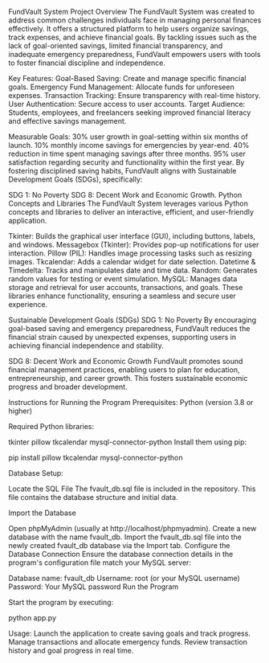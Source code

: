 FundVault System
Project Overview
The FundVault System was created to address common challenges individuals face in managing personal finances effectively. It offers a structured platform to help users organize savings, track expenses, and achieve financial goals. By tackling issues such as the lack of goal-oriented savings, limited financial transparency, and inadequate emergency preparedness, FundVault empowers users with tools to foster financial discipline and independence.

Key Features:
Goal-Based Saving: Create and manage specific financial goals.
Emergency Fund Management: Allocate funds for unforeseen expenses.
Transaction Tracking: Ensure transparency with real-time history.
User Authentication: Secure access to user accounts.
Target Audience:
Students, employees, and freelancers seeking improved financial literacy and effective savings management.

Measurable Goals:
30% user growth in goal-setting within six months of launch.
10% monthly income savings for emergencies by year-end.
40% reduction in time spent managing savings after three months.
95% user satisfaction regarding security and functionality within the first year.
By fostering disciplined saving habits, FundVault aligns with Sustainable Development Goals (SDGs), specifically:

SDG 1: No Poverty
SDG 8: Decent Work and Economic Growth.
Python Concepts and Libraries
The FundVault System leverages various Python concepts and libraries to deliver an interactive, efficient, and user-friendly application.

Tkinter: Builds the graphical user interface (GUI), including buttons, labels, and windows.
Messagebox (Tkinter): Provides pop-up notifications for user interaction.
Pillow (PIL): Handles image processing tasks such as resizing images.
Tkcalendar: Adds a calendar widget for date selection.
Datetime & Timedelta: Tracks and manipulates date and time data.
Random: Generates random values for testing or event simulation.
MySQL: Manages data storage and retrieval for user accounts, transactions, and goals.
These libraries enhance functionality, ensuring a seamless and secure user experience.

Sustainable Development Goals (SDGs)
SDG 1: No Poverty
By encouraging goal-based saving and emergency preparedness, FundVault reduces the financial strain caused by unexpected expenses, supporting users in achieving financial independence and stability.

SDG 8: Decent Work and Economic Growth
FundVault promotes sound financial management practices, enabling users to plan for education, entrepreneurship, and career growth. This fosters sustainable economic progress and broader development.

Instructions for Running the Program
Prerequisites:
Python (version 3.8 or higher)

Required Python libraries:

tkinter
pillow
tkcalendar
mysql-connector-python
Install them using pip:

pip install pillow tkcalendar mysql-connector-python

Database Setup:

Locate the SQL File
The fvault_db.sql file is included in the repository. This file contains the database structure and initial data.

Import the Database

Open phpMyAdmin (usually at http://localhost/phpmyadmin).
Create a new database with the name fvault_db.
Import the fvault_db.sql file into the newly created fvault_db database via the Import tab.
Configure the Database Connection
Ensure the database connection details in the program's configuration file match your MySQL server:

Database name: fvault_db
Username: root (or your MySQL username)
Password: Your MySQL password
Run the Program

Start the program by executing:

python app.py

Usage:
Launch the application to create saving goals and track progress.
Manage transactions and allocate emergency funds.
Review transaction history and goal progress in real time.
